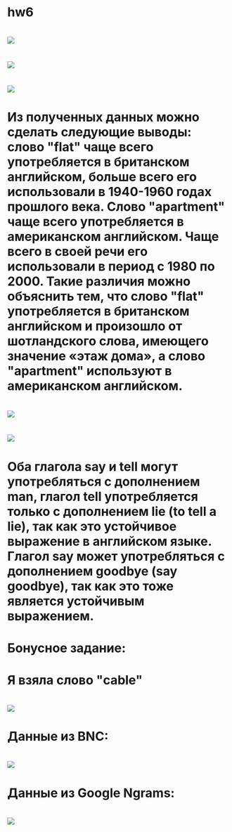 # hw6
# ![](https://github.com/alexasunnymood/hw6/blob/master/скриншот.PNG)
# ![](https://github.com/alexasunnymood/hw6/blob/master/скриншот%202.PNG)
# ![](https://github.com/alexasunnymood/hw6/blob/master/скриншот%203.PNG)
# Из полученных данных можно сделать следующие выводы: слово "flat" чаще всего употребляется в британском английском, больше всего его использовали в 1940-1960 годах прошлого века. Слово "apartment"  чаще всего употребляется в американском английском. Чаще всего в своей речи его использовали в период с 1980 по 2000. Такие различия можно объяснить тем, что слово "flat" употребляется в британском английском и произошло от шотландского слова, имеющего значение «этаж дома», а слово "apartment" используют в американском английском.
# ![](https://github.com/alexasunnymood/hw6/blob/master/Снимок%203.PNG)
# ![](https://github.com/alexasunnymood/hw6/blob/master/скриншот%20часть%202.PNG)
# Оба глагола say и tell могут употребляться с дополнением man, глагол tell употребляется только с дополнением lie (to tell a lie), так как это устойчивое выражение в английском языке. Глагол say может употребляться с дополнением goodbye (say goodbye), так как это тоже является устойчивым выражением. 
# Бонусное задание:
# Я взяла слово "cable"
# ![](https://github.com/alexasunnymood/hw6/blob/master/Снимок.PNG)
# Данные из BNC:
# ![](https://github.com/alexasunnymood/hw6/blob/master/Снимок3.PNG)
# Данные из Google Ngrams:
# ![](https://github.com/alexasunnymood/hw6/blob/master/Снимок1.PNG)
